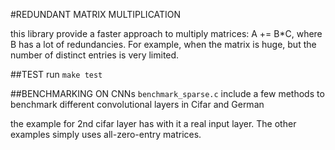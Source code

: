 #REDUNDANT MATRIX MULTIPLICATION

this library provide a faster approach to multiply matrices: A += B*C, where B has a lot of redundancies. For example, when the matrix is huge, but the number of distinct entries is very limited.


##TEST
run `make test`

##BENCHMARKING ON CNNs
`benchmark_sparse.c` include a few methods to benchmark different convolutional layers in Cifar and German

the example for 2nd cifar layer has with it a real input layer. The other examples simply uses all-zero-entry matrices.